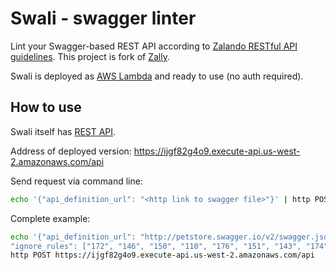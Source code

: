 Swali - swagger linter
==
 
Lint your Swagger-based REST API according to [Zalando RESTful API guidelines](https://opensource.zalando.com/restful-api-guidelines).
This project is fork of [Zally](https://github.com/zalando/zally).

Swali is deployed as [AWS Lambda](https://aws.amazon.com/lambda/) and ready to use
(no auth required).
 
 
How to use
---

Swali itself has [REST API](/api/api.yaml). 

Address of deployed version: https://ijgf82g4o9.execute-api.us-west-2.amazonaws.com/api

Send request via command line:
 
 ```bash
echo '{"api_definition_url": "<http link to swagger file>"}' | http POST https://ijgf82g4o9.execute-api.us-west-2.amazonaws.com/api
``` 
 
Complete example:
```bash
echo '{"api_definition_url": "http://petstore.swagger.io/v2/swagger.json", 
"ignore_rules": ["172", "146", "150", "110", "176", "151", "143", "174", "129"]}' | 
http POST https://ijgf82g4o9.execute-api.us-west-2.amazonaws.com/api
``` 
